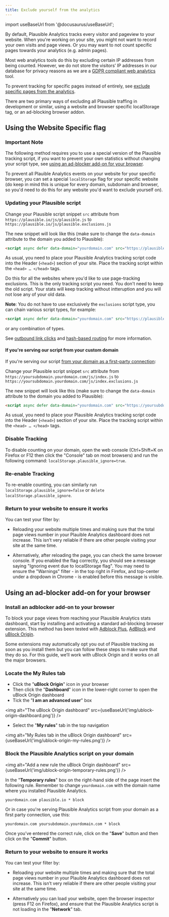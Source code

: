 ```yaml
---
title: Exclude yourself from the analytics
---
```


import useBaseUrl from '@docusaurus/useBaseUrl';

By default, Plausible Analytics tracks every visitor and pageview to your website. When you're working on your site, you might not want to record your own visits and page views. Or you may want to not count specific pages towards your analytics (e.g. admin pages).

Most web analytics tools do this by excluding certain IP addresses from being counted. However, we do not store the visitors’ IP addresses in our database for privacy reasons as we are a [GDPR compliant web analytics](https://plausible.io/data-policy) tool.

To prevent tracking for specific pages instead of entirely, see [exclude specific pages from the analytics](/excluding-pages).

There are two primary ways of excluding all Plausible traffing in development or similar, using a website and browser specific localStorage tag, or an ad-blocking browser addon.

## Using the Website Specific flag

### Important Note
The following method requires you to use a special version of the Plausible tracking script, if you want to prevent your own statistics without changing your script type, see [using an ad-blocker add-on for your browser](#using-a-ad-blocker-add-on-for-your-browser).

To prevent all Plauible Analytics events on your website for your specific browser, you can set a special `localStorage` flag for your specific website (do keep in mind this is unique for every domain, subdomain and browser, so you'd need to do this for any website you'd want to exclude yourself on).

### Updating your Plausible script

Change your Plausible script snippet `src` attribute from `https://plausible.io/js/plausible.js` to `https://plausible.io/js/plausible.exclusions.js`

The new snippet will look like this (make sure to change the `data-domain` attribute to the domain you added to Plausible):

```html
<script async defer data-domain="yourdomain.com" src="https://plausible.io/js/plausible.exclusions.js"></script>
```

As usual, you need to place your Plausible Analytics tracking script code into the Header (`<head>`) section of your site. Place the tracking script within the `<head> … </head>` tags.

Do this for all the websites where you'd like to use page-tracking exclusions. This is the only tracking script you need. You don't need to keep the old script. Your stats will keep tracking without intteruption and you will not lose any of your old data.

**Note**: You do not have to use exclusively the `exclusions` script type, you can chain various script types, for example:

```html
<script async defer data-domain="yourdomain.com" src="https://plausible.io/js/plausible.hash.exclusions.outgoing-links.js"></script>
```

or any combination of types.

See [outbound link clicks](outbound-link-click-tracking.md) and [hash-based routing](hash-based-routing.md) for more information.

#### If you're serving our script from your custom domain

If you're serving our script [from your domain as a first-party connection](custom-domain.md):

Change your Plausible script snippet `src` attribute from `https://yoursubdomain.yourdomain.com/js/index.js` to `https://yoursubdomain.yourdomain.com/js/index.exclusions.js`

The new snippet will look like this (make sure to change the `data-domain` attribute to the domain you added to Plausible):

```html
<script async defer data-domain="yourdomain.com" src="https://yoursubdomain.yourdomain.com/js/index.exclusions.js"></script>
```

As usual, you need to place your Plausible Analytics tracking script code into the Header (`<head>`) section of your site. Place the tracking script within the `<head> … </head>` tags.

### Disable Tracking
To disable counting on your domain, open the web console (Ctrl+Shift+K on Firefox or F12 then click the "Console" tab on most browsers) and run the following command: `localStorage.plausible_ignore=true`.

### Re-enable Tracking
To re-enable counting, you can similarly run `localStorage.plausible_ignore=false` or `delete localStorage.plausible_ignore`.

### Return to your website to ensure it works

You can test your filter by:

* Reloading your website multiple times and making sure that the total page views number in your Plauible Analytics dashboard does not increase. This isn’t very reliable if there are other people visiting your site at the same time.

* Alternatively, after reloading the page, you can check the same browser console. If you enabled the flag correctly, you should see a message saying "Ignoring event due to localStorage flag". You may need to ensure the "Warnings" filter - in the top right in Firefox, and top-center under a dropdown in Chrome - is enabled before this message is visible.

## Using an ad-blocker add-on for your browser
### Install an adblocker add-on to your browser

To block your page views from reaching your Plausible Analytics stats dashboard, start by installing and activating a standard ad-blocking browser extension. This method has been tested with [Adblock Plus](https://adblockplus.org/), [AdBlock](https://getadblock.com/) and [uBlock Origin](https://github.com/gorhill/uBlock/#installation).

Some extensions may automatically opt you out of Plausible tracking as soon as you install them but you can follow these steps to make sure that they do so. For this guide, we’ll work with uBlock Origin and it works on all the major browsers.

### Locate the My Rules tab

* Click the "**uBlock Origin**" icon in your browser
* Then click the "**Dashboard**" icon in the lower-right corner to open the uBlock Origin dashboard
* Tick the "**I am an advanced user**" box

<img alt="The uBlock Origin dashboard" src={useBaseUrl('img/ublock-origin-dashboard.png')} />

* Select the "**My rules**" tab in the top navigation

<img alt="My Rules tab in the uBlock Origin dashboard" src={useBaseUrl('img/ublock-origin-my-rules.png')} />

### Block the Plausible Analytics script on your domain

<img alt="Add a new rule the uBlock Origin dashboard" src={useBaseUrl('img/ublock-origin-temporary-rules.png')} />

In the "**Temporary rules**" box on the right-hand side of the page insert the following rule. Remember to change `yourdomain.com` with the domain name where you installed Plausible Analytics.

``` yourdomain.com plausible.io * block ```

Or in case you're serving Plausible Analytics script from your domain as a first party connection, use this:

``` yourdomain.com yoursubdomain.yourdomain.com * block ```

Once you’ve entered the correct rule, click on the "**Save**" button and then click on the "**Commit**" button.

### Return to your website to ensure it works

You can test your filter by:

* Reloading your website multiple times and making sure that the total page views number in your Plauible Analytics dashboard does not increase. This isn’t very reliable if there are other people visiting your site at the same time.

* Alternatively you can load your website, open the browser inspector (press F12 on Firefox), and ensure that the Plausible Analytics script is not loading in the "**Network**" tab.
